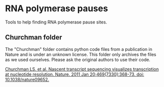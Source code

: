 RNA polymerase pauses
=====================

Tools to help finding RNA polymerase pause sites.


Churchman folder
----------------

The "Churchman" folder contains python code files from a publication in Nature and is under an unknown license. This folder only archives the files as we used ourselves. Please ask the original authors to use their code.

[Churchman LS. et al. Nascent transcript sequencing visualizes transcription at nucleotide resolution. Nature. 2011 Jan 20;469(7330):368-73. doi: 10.1038/nature09652.](https://www.ncbi.nlm.nih.gov/pubmed/21248844)
